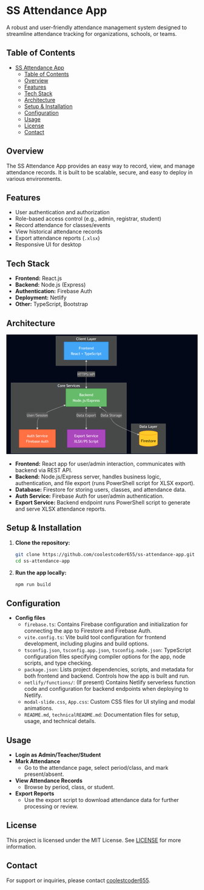 # SS Attendance App

A robust and user-friendly attendance management system designed to streamline attendance tracking for organizations, schools, or teams.



## Table of Contents

- [SS Attendance App](#ss-attendance-app)
  - [Table of Contents](#table-of-contents)
  - [Overview](#overview)
  - [Features](#features)
  - [Tech Stack](#tech-stack)
  - [Architecture](#architecture)
  - [Setup \& Installation](#setup--installation)
  - [Configuration](#configuration)
  - [Usage](#usage)
  - [License](#license)
  - [Contact](#contact)



## Overview

The SS Attendance App provides an easy way to record, view, and manage attendance records. It is built to be scalable, secure, and easy to deploy in various environments.



## Features

- User authentication and authorization
- Role-based access control (e.g., admin, registrar, student)
- Record attendance for classes/events
- View historical attendance records
- Export attendance reports (`.xlsx`)
- Responsive UI for desktop



## Tech Stack

- **Frontend:** React.js
- **Backend:** Node.js (Express)
- **Authentication:** Firebase Auth
- **Deployment:** Netlify
- **Other:** TypeScript, Bootstrap


## Architecture

<img src="public\flowchart.png">


- **Frontend:** React app for user/admin interaction, communicates with backend via REST API.
- **Backend:** Node.js/Express server, handles business logic, authentication, and file export (runs PowerShell script for XLSX export).
- **Database:** Firestore for storing users, classes, and attendance data.
- **Auth Service:** Firebase Auth for user/admin authentication.
- **Export Service:** Backend endpoint runs PowerShell script to generate and serve XLSX attendance reports.


## Setup & Installation

1. **Clone the repository:**
    ```bash
    git clone https://github.com/coolestcoder655/ss-attendance-app.git
    cd ss-attendance-app
    ```

2. **Run the app locally:**
    ```bash
    npm run build
    ```


## Configuration

- **Config files**
    - `firebase.ts`: Contains Firebase configuration and initialization for connecting the app to Firestore and Firebase Auth.
    - `vite.config.ts`: Vite build tool configuration for frontend development, including plugins and build options.
    - `tsconfig.json`, `tsconfig.app.json`, `tsconfig.node.json`: TypeScript configuration files specifying compiler options for the app, node scripts, and type checking.
    - `package.json`: Lists project dependencies, scripts, and metadata for both frontend and backend. Controls how the app is built and run.
    - `netlify/functions/`: (If present) Contains Netlify serverless function code and configuration for backend endpoints when deploying to Netlify.
    - `modal-slide.css`, `App.css`: Custom CSS files for UI styling and modal animations.
    - `README.md`, `technicalREADME.md`: Documentation files for setup, usage, and technical details.


## Usage

- **Login as Admin/Teacher/Student**
- **Mark Attendance**
    - Go to the attendance page, select period/class, and mark present/absent.
- **View Attendance Records**
    - Browse by period, class, or student.
- **Export Reports**
    - Use the export script to download attendance data for further processing or review.




## License

This project is licensed under the MIT License. See [LICENSE](LICENSE) for more information.



## Contact

For support or inquiries, please contact [coolestcoder655](mailto:khokharmaaz@gmail.com).